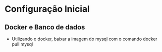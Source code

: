 <h1>Configuração Inicial</h1>

## Docker e Banco de dados
<ul>
  <li>Utilizando o docker, baixar a imagem do mysql com o comando docker pull mysql</li>
</ul>
